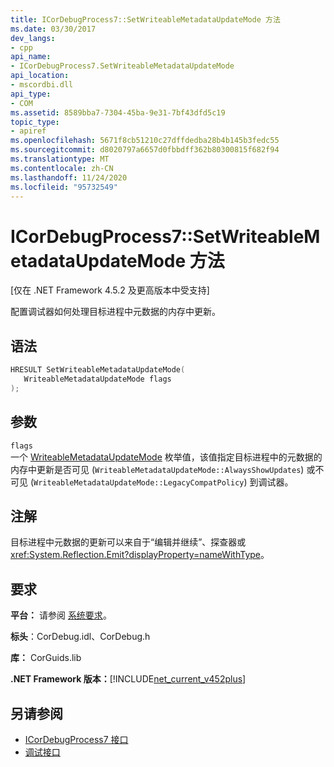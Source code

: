 ```yaml
---
title: ICorDebugProcess7::SetWriteableMetadataUpdateMode 方法
ms.date: 03/30/2017
dev_langs:
- cpp
api_name:
- ICorDebugProcess7.SetWriteableMetadataUpdateMode
api_location:
- mscordbi.dll
api_type:
- COM
ms.assetid: 8589bba7-7304-45ba-9e31-7bf43dfd5c19
topic_type:
- apiref
ms.openlocfilehash: 5671f8cb51210c27dffdedba28b4b145b3fedc55
ms.sourcegitcommit: d8020797a6657d0fbbdff362b80300815f682f94
ms.translationtype: MT
ms.contentlocale: zh-CN
ms.lasthandoff: 11/24/2020
ms.locfileid: "95732549"
---
```

# <a name="icordebugprocess7setwriteablemetadataupdatemode-method"></a>ICorDebugProcess7::SetWriteableMetadataUpdateMode 方法

[仅在 .NET Framework 4.5.2 及更高版本中受支持]  
  
 配置调试器如何处理目标进程中元数据的内存中更新。  
  
## <a name="syntax"></a>语法  
  
```cpp
HRESULT SetWriteableMetadataUpdateMode(  
   WriteableMetadataUpdateMode flags  
);  
```  
  
## <a name="parameters"></a>参数  

 `flags`  
 一个 [WriteableMetadataUpdateMode](writeablemetadataupdatemode-enumeration.md) 枚举值，该值指定目标进程中的元数据的内存中更新是否可见 (`WriteableMetadataUpdateMode::AlwaysShowUpdates`) 或不可见 (`WriteableMetadataUpdateMode::LegacyCompatPolicy`) 到调试器。  
  
## <a name="remarks"></a>注解  

 目标进程中元数据的更新可以来自于“编辑并继续”、探查器或 <xref:System.Reflection.Emit?displayProperty=nameWithType>。  
  
## <a name="requirements"></a>要求  

 **平台：** 请参阅 [系统要求](../../get-started/system-requirements.md)。  
  
 **标头**：CorDebug.idl、CorDebug.h  
  
 **库：** CorGuids.lib  
  
 **.NET Framework 版本：**[!INCLUDE[net_current_v452plus](../../../../includes/net-current-v452plus-md.md)]  
  
## <a name="see-also"></a>另请参阅

- [ICorDebugProcess7 接口](icordebugprocess7-interface.md)
- [调试接口](debugging-interfaces.md)
